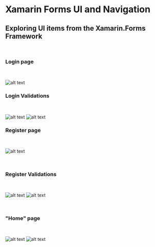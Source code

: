 # Xamarin Forms UI and Navigation
 ## Exploring UI items from the Xamarin.Forms Framework
 <br/>
 
 ### Login page
 <br/>
 
 ![alt text](https://github.com/Filfeni/Xamarin-Forms-UI-and-Navigation/blob/main/A.png?raw=true)
 <br/>
 
 ### Login Validations
 <br/>
 
 ![alt text](https://github.com/Filfeni/Xamarin-Forms-UI-and-Navigation/blob/main/A1.png?raw=true)
 ![alt text](https://github.com/Filfeni/Xamarin-Forms-UI-and-Navigation/blob/main/A2.png?raw=true)
 <br/>
 
 ### Register page
 <br/>
 
 ![alt text](https://github.com/Filfeni/Xamarin-Forms-UI-and-Navigation/blob/main/B.png?raw=true)
 
 <br/>
 
 ### Register Validations
 <br/>
 
 ![alt text](https://github.com/Filfeni/Xamarin-Forms-UI-and-Navigation/blob/main/B1.png?raw=true)
 ![alt text](https://github.com/Filfeni/Xamarin-Forms-UI-and-Navigation/blob/main/B2.png?raw=true)
 
 <br/>
 
 ### "Home" page
 
 <br/>
 
 ![alt text](https://github.com/Filfeni/Xamarin-Forms-UI-and-Navigation/blob/main/C.png?raw=true)
 ![alt text](https://github.com/Filfeni/Xamarin-Forms-UI-and-Navigation/blob/main/C1.png?raw=true)
